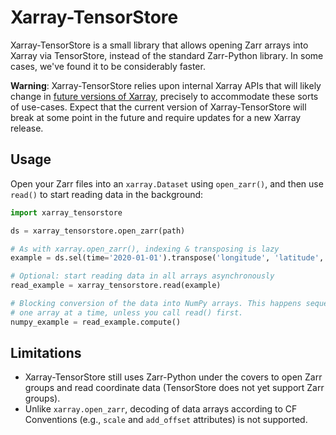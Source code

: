 # Xarray-TensorStore

Xarray-TensorStore is a small library that allows opening Zarr arrays into
Xarray via TensorStore, instead of the standard Zarr-Python library. In some
cases, we've found it to be considerably faster.

**Warning**: Xarray-TensorStore relies upon internal Xarray APIs that will
likely change in
[future versions of Xarray](https://github.com/pydata/xarray/issues/3981),
precisely to accommodate these sorts of use-cases. Expect that the current
version of Xarray-TensorStore will break at some point in the future and require
updates for a new Xarray release.

## Usage

Open your Zarr files into an `xarray.Dataset` using `open_zarr()`, and then use
`read()` to start reading data in the background:

```python
import xarray_tensorstore

ds = xarray_tensorstore.open_zarr(path)

# As with xarray.open_zarr(), indexing & transposing is lazy
example = ds.sel(time='2020-01-01').transpose('longitude', 'latitude', ...)

# Optional: start reading data in all arrays asynchronously
read_example = xarray_tensorstore.read(example)

# Blocking conversion of the data into NumPy arrays. This happens sequentially,
# one array at a time, unless you call read() first.
numpy_example = read_example.compute()
```

## Limitations

- Xarray-TensorStore still uses Zarr-Python under the covers to open Zarr
  groups and read coordinate data (TensorStore does not yet support Zarr
  groups).
- Unlike `xarray.open_zarr`, decoding of data arrays according to CF Conventions
  (e.g., `scale` and `add_offset` attributes) is not supported.
